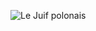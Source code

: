 ![Le Juif polonais](https://upload.wikimedia.org/wikipedia/commons/thumb/c/c5/SARS-CoV-2_scanning_electron_microscope_image.jpg/400px-SARS-CoV-2_scanning_electron_microscope_image.jpg)